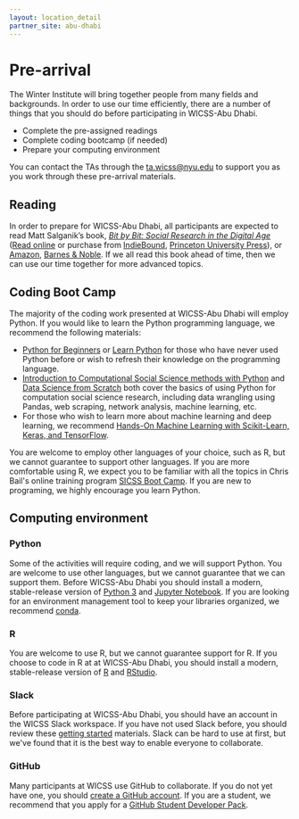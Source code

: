 ```yaml
---
layout: location_detail
partner_site: abu-dhabi
---
```


# Pre-arrival

The Winter Institute will bring together people from many fields and backgrounds. In order to use our time efficiently, there are a number of things that you should do before participating in WICSS-Abu Dhabi.

- Complete the pre-assigned readings
- Complete coding bootcamp (if needed)
- Prepare your computing environment

You can contact the TAs through the [ta.wicss@nyu.edu](mailto:ta.wicss@nyu.edu) to support you as you work through these pre-arrival materials.

## Reading

In order to prepare for WICSS-Abu Dhabi, all participants are expected to read Matt Salganik’s book, *[Bit by Bit: Social Research in the Digital Age](http://www.bitbybitbook.com)* ([Read online](https://www.bitbybitbook.com/en/1st-ed/preface/) or purchase from [IndieBound](https://www.indiebound.org/book/9780691158648), [Princeton University Press](https://press.princeton.edu/books/paperback/9780691196107/bit-by-bit)), or [Amazon](https://www.amazon.com/Bit-Social-Research-Digital-Age/dp/0691158649), [Barnes & Noble](https://www.barnesandnoble.com/w/bit-by-bit-matthew-salganik/1125483924). If we all read this book ahead of time, then we can use our time together for more advanced topics.

## Coding Boot Camp

The majority of the coding work presented at WICSS-Abu Dhabi will employ Python. If you would like to learn the Python programming language, we recommend the following materials:
- [Python for Beginners](https://www.youtube.com/watch?v=eWRfhZUzrAc&ab_channel=freeCodeCamp.org) or [Learn Python](https://www.codecademy.com/learn/learn-python-3) for those who have never used Python before or wish to refresh their knowledge on the programming language.
- [Introduction to Computational Social Science methods with Python](https://github.com/gesiscss/css_methods_python) and [Data Science from Scratch](https://www.oreilly.com/library/view/data-science-from/9781492041122/) both cover the basics of using Python for computation social science research, including data wrangling using Pandas, web scraping, network analysis, machine learning, etc.
- For those who wish to learn more about machine learning and deep learning, we recommend [Hands-On Machine Learning with Scikit-Learn, Keras, and TensorFlow](https://www.oreilly.com/library/view/hands-on-machine-learning/9781492032632/).

You are welcome to employ other languages of your choice, such as R, but we cannot guarantee to support other languages. If you are more comfortable using R, we expect you to be familiar with all the topics in Chris Bail's online training program [SICSS Boot Camp](https://sicss.io/boot_camp). If you are new to programing, we highly encourage you learn Python.

## Computing environment

### Python

Some of the activities will require coding, and we will support Python. You are welcome to use other languages, but we cannot guarantee that we can support them. Before WICSS-Abu Dhabi you should install a modern, stable-release version of [Python 3](https://www.python.org/downloads/) and [Jupyter Notebook](https://jupyter.org/install). If you are looking for an environment management tool to keep your libraries organized, we recommend [conda](https://docs.conda.io/en/latest/).

### R

You are welcome to use R, but we cannot guarantee support for R. If you choose to code in R at at WICSS-Abu Dhabi, you should install a modern, stable-release version of [R](https://www.r-project.org/) and [RStudio](https://rstudio.com/products/rstudio/download/).

### Slack

Before participating at WICSS-Abu Dhabi, you should have an account in the WICSS Slack workspace.  If you have not used Slack before, you should review these [getting started](https://slack.com/help/categories/360000049043-Getting-started) materials.  Slack can be hard to use at first, but we've found that it is the best way to enable everyone to collaborate.

### GitHub

Many participants at WICSS use GitHub to collaborate. If you do not yet have one, you should [create a GitHub account](https://github.com/join). If you are a student, we recommend that you apply for a [GitHub Student Developer Pack](https://education.github.com/pack).

